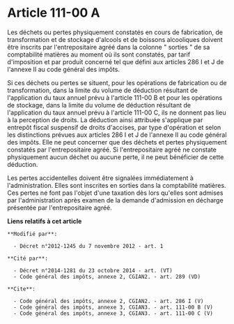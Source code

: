 # Article 111-00 A

Les déchets ou pertes physiquement constatés en cours de fabrication, de transformation et de stockage d'alcools et de
boissons alcooliques doivent être inscrits par l'entrepositaire agréé dans la colonne " sorties " de sa comptabilité matières
au moment où ils sont constatés, par tarif d'imposition et par produit concerné tel que défini aux articles 286 I et J de
l'annexe II au code général des impôts. 

Si ces déchets ou pertes se situent, pour les opérations de fabrication ou de transformation, dans la limite du volume de
déduction résultant de l'application du taux annuel prévu à l'article 111-00 B et pour les opérations de stockage, dans la
limite du volume de déduction résultant de l'application du taux annuel prévu à l'article 111-00 C, ils ne donnent pas lieu à
la perception de droits. La déduction ainsi attribuée s'applique par entrepôt fiscal suspensif de droits d'accises, par type
d'opération et selon les distinctions prévues aux articles 286 I et J de l'annexe II au code général des impôts. Elle ne peut
concerner que des déchets et pertes physiquement constatés par l'entrepositaire agréé. Si l'entrepositaire agréé ne constate
physiquement aucun déchet ou aucune perte, il ne peut bénéficier de cette déduction. 

Les pertes accidentelles doivent être signalées immédiatement à l'administration. Elles sont inscrites en sorties dans la
comptabilité matières. Ces pertes ne font pas l'objet d'une taxation dès lors qu'elles sont admises par l'administration
après examen de la demande d'admission en décharge présentée par l'entrepositaire agréé.

**Liens relatifs à cet article**

	**Modifié par**:

	  - Décret n°2012-1245 du 7 novembre 2012 - art. 1

	**Cité par**:

	  - Décret n°2014-1281 du 23 octobre 2014 - art. (VT)
	  - Code général des impôts, annexe 2, CGIAN2. - art. 289 (VD)

	**Cite**:

	  - Code général des impôts, annexe 2, CGIAN2. - art. 286 I (V)
	  - Code général des impôts, annexe 3, CGIAN3. - art. 111-00 B (V)
	  - Code général des impôts, annexe 3, CGIAN3. - art. 111-00 C (V)
